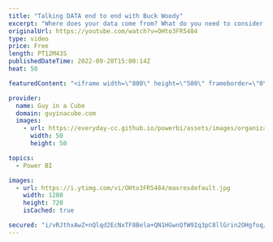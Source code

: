 ```yaml
---
title: "Talking DATA end to end with Buck Woody"
excerpt: "Where does your data come from? What do you need to consider with your data? Buck Woody explored the world of data and how services like Azure Synapse Analytics and Power BI can help you in your journey!  Connect with Buck: https://twitter.com/BuckWoodyMSFT https://www.linkedin.com/in/buckwoody/  📢"
originalUrl: https://youtube.com/watch?v=OHto3FR5484
type: video
price: Free
length: PT12M43S
publishedDateTime: 2022-09-20T15:00:14Z
heat: 50

featuredContent: "<iframe width=\"800\" height=\"500\" frameborder=\"0\" src=\"https://www.youtube.com/embed/OHto3FR5484\" allow=\"accelerometer; autoplay; encrypted-media; gyroscope; picture-in-picture\" allowfullscreen></iframe>"

provider:
  name: Guy in a Cube
  domain: guyinacube.com
  images:
    - url: https://everyday-cc.github.io/powerbi/assets/images/organizations/guyinacube.com-50x50.jpg
      width: 50
      height: 50

topics:
  - Power BI

images:
  - url: https://i.ytimg.com/vi/OHto3FR5484/maxresdefault.jpg
    width: 1280
    height: 720
    isCached: true

secured: "i/vRJthxAwZ+nQlqd2EcNxTF8Bela+QN1HGwnQfW9Iq3pC8llGrin2OHgfoq/VUXp617480Iex3dGPVuV4YWrwuruqFZDEj0jEOZ/yWm/n8NQGBrchgXeYVMy5aJuIA7nSO7++uiI+Px0cRad9OYjI6xhCVOENVRNZ5d20wst9xrnnn74DHheGgX4rwYHHAQGPepBFgMj2m7jNvA+YobZSc8ebQe9NOtczotcY3OitId5OgJWLaqlhfE59x63sybi+khvpY8JTyR5AzGL0rHgpN/gNyvrfHUK8+lDxWCJFwez9Wlp08B5eMdST01RDgNII3mocZ54aBb9XHTvqvHoCbK+5qX6V7cfArkXBmpQBAvXic4jI0bzU/lTJ0RE8Y7MC8JSJ8XaswRtf4Ohl82q8HWQGQLVvD8ZLAW34iZugs=;FrylboIUH5qjKvPZMK0/tw=="
---
```


